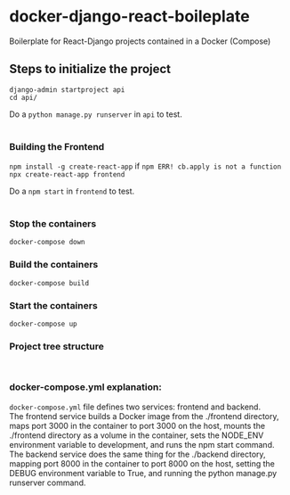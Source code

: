# docker-django-react-boileplate
Boilerplate for React-Django projects contained in a Docker (Compose)



## Steps to initialize the project
```django-admin startproject api``` <br>
```cd api/```

Do a ```python manage.py runserver``` in ```api``` to test. <br><br>



### Building the Frontend
```npm install -g create-react-app``` if ```npm ERR! cb.apply is not a function``` <br>
```npx create-react-app frontend``` <br>


Do a ```npm start``` in ```frontend``` to test. <br>
<br>




### Stop the containers
```docker-compose down```

### Build the containers

```docker-compose build```


### Start the containers
```docker-compose up```




### Project tree structure

<code>
</code>

### docker-compose.yml explanation:

```docker-compose.yml``` file defines two services: frontend and backend. <br>
The frontend service builds a Docker image from the ./frontend directory, maps port 3000 in the container to port 3000 on the host, mounts the ./frontend directory as a volume in the container, sets the NODE_ENV environment variable to development, and runs the npm start command. The backend service does the same thing for the ./backend directory, mapping port 8000 in the container to port 8000 on the host, setting the DEBUG environment variable to True, and running the python manage.py runserver command.